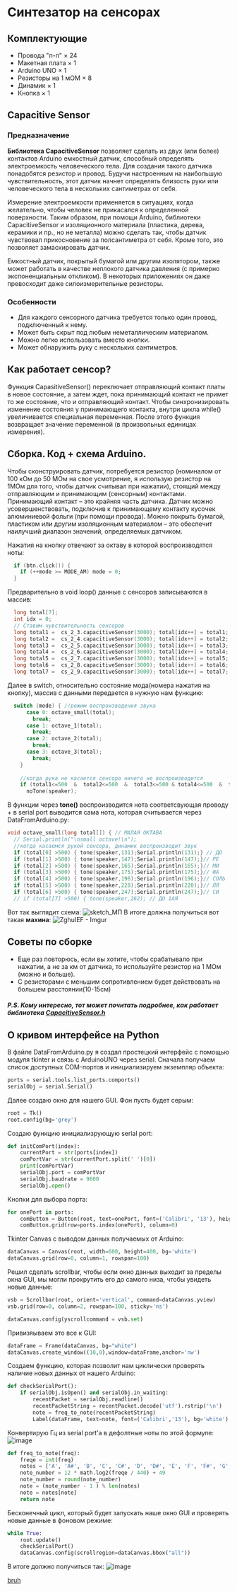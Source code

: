 # Синтезатор на сенсорах
## Комплектующие 
+ Провода "п-п" × 24
+ Макетная плата × 1
+ Arduino UNO × 1
+ Резисторы на 1 мОМ × 8
+ Динамик × 1
+ Кнопка × 1

## Capacitive Sensor
### Предназначение

**Библиотека CapacitiveSensor** позволяет сделать из двух (или более) контактов Arduino емкостный датчик, способный определять электроемкость человеческого тела. Для создания такого датчика понадобятся резистор и провод. Будучи настроенным на наибольшую чувствительность, этот датчик начнет определять близость руки или человеческого тела в нескольких сантиметрах от себя.

Измерение электроемкости применяется в ситуациях, когда желательно, чтобы человек не прикасался к определенной поверхности. Таким образом, при помощи Arduino, библиотеки CapacitiveSensor и изоляционного материала (пластика, дерева, керамики и пр., но не металла) можно сделать так, чтобы датчик чувствовал прикосновение за полсантиметра от себя. Кроме того, это позволяет замаскировать датчик.

Емкостный датчик, покрытый бумагой или другим изолятором, также может работать в качестве неплохого датчика давления (с примерно экспоненциальным откликом). В некоторых приложениях он даже превосходит даже силоизмерительные резисторы.

### Особенности ###

+ Для каждого сенсорного датчика требуется только один провод, подключенный к нему.
+ Может быть скрыт под любым неметаллическим материалом.
+ Можно легко использовать вместо кнопки.
+ Может обнаружить руку с нескольких сантиметров.

## Как работает сенсор?
Функция CapasitiveSensor() переключает отправляющий контакт платы в новое состояние, а затем ждет, пока принимающий контакт не примет то же состояние, что и отправляющий контакт. Чтобы синхронизировать изменение состояния у принимающего контакта, внутри цикла while() увеличивается специальная переменная. После этого функция возвращает значение переменной (в произвольных единицах измерения).

## Сборка. Код + схема Arduino.
Чтобы сконструировать датчик, потребуется резистор (номиналом от 100 кОм до 50 МОм на свое усмотрение, я использую резистор на 1МОм для того, чтобы датчик считывал при нажатии), стоящий между отправляющим и принимающим (сенсорным) контактами. Принимающий контакт – это крайняя часть датчика. Датчик можно усовершенствовать, подключив к принимающему контакту кусочек алюминиевой фольги (при помощи провода). Можно покрыть бумагой, пластиком или другим изоляционным материалом – это обеспечит наилучший диапазон значений, определяемых датчиком.

Нажатия на кнопку отвечают за октаву в которой воспроизводятся ноты:
```c++
  if (btn.click()) {
    if (++mode >= MODE_AM) mode = 0;
  }
```
Предварительно в void loop() данные с сенсоров записываются в массив:
```c++
  long total[7];
  int idx = 0;
  // Ставим чувствительность сенсоров
  long total1 =  cs_2_3.capacitiveSensor(3000); total[idx++] = total1; 
  long total2 =  cs_2_4.capacitiveSensor(3000); total[idx++] = total2; 
  long total3 =  cs_2_5.capacitiveSensor(3000); total[idx++] = total3; 
  long total4 =  cs_2_6.capacitiveSensor(3000); total[idx++] = total4; 
  long total5 =  cs_2_7.capacitiveSensor(3000); total[idx++] = total5; 
  long total6 =  cs_2_8.capacitiveSensor(3000); total[idx++] = total6; 
  long total7 =  cs_2_9.capacitiveSensor(3000); total[idx++] = total7; 
```
Далее в switch, относительно состояние мода(номера нажатия на кнопку), массив с данными передается в нужную нам функцию:
```c++
  switch (mode) { //режим воспроизведения звука
      case 0: octave_small(total);
        break;
      case 1: octave_1(total);
        break;
      case 2: octave_2(total);
        break;
      case 3: octave_3(total);
        break;
    }
    
    //когда рука не касается сенсора ничего не воспроизводится
    if (total1<=500  &  total2<=500  &  total3<=500 & total4<=500  &  total5<=500  &  total6<=500 &  total7<=500/* &  total8<=500*/)
      noTone(speaker);
```
В функции через **tone()** воспроизводится нота соответсвующая проводу + в serial port выводится сама нота, которая считывается через DataFromArduino.py:
```c++
void octave_small(long total[]) { // МАЛАЯ ОКТАВА
  // Serial.println("\nsmall octave!\n");
  //когда касаемся рукой сенсора, динамик воспроизводит звук
  if (total[0] >500) { tone(speaker,131);Serial.println(131);} // ДО
  if (total[1] >500) { tone(speaker,147);Serial.println(147);}// РЕ
  if (total[2] >500) { tone(speaker,165);Serial.println(165);}// МИ
  if (total[3] >500) { tone(speaker,175);Serial.println(175);}// ФА
  if (total[4] >500) { tone(speaker,196);Serial.println(196);}// СОЛЬ
  if (total[5] >500) { tone(speaker,220);Serial.println(220);}// ЛЯ
  if (total[6] >500) { tone(speaker,247);Serial.println(247);}// СИ
  // if (total[7] >500) { tone(speaker,262); // ДО 1АЯ
```


Вот так выглядит схема:
![sketch_МП](https://user-images.githubusercontent.com/97258310/208322738-8a14aaff-c7e2-4181-aef6-16e3ccb47c1e.png)
В итоге должна получиться вот такая __махина__:
![ZghuIEF - Imgur](https://user-images.githubusercontent.com/97258310/208322773-da2b7f1d-0b79-41a9-a469-960b79f090f6.jpg)

## Советы по сборке
+ Еще раз повторюсь, если вы хотите, чтобы срабатывало при нажатии, а не за км от датчика, то используйте резистор на 1 МОм (можно и больше).
+ С резисторами с меньшим сопротивлением будет действовать на большем расстоянии(10-15см)

##### P.S. Кому интересно, тот может почитать подробнее, как работает библиотека [CapacitiveSensor.h](https://playground.arduino.cc/Main/CapacitiveSensor/)

## О кривом интерфейсе на Python
В файле DataFromArduino.py я создал простецкий интерфейс с помощью модуля tkinter и связь c ArduinoUNO через serial. 
Сначала получаем список доступных COM-портов и инициализируем экземпляр объекта:
```python
ports = serial.tools.list_ports.comports()
serialObj = serial.Serial()
```
Далее создаю окно для нашего GUI. Фон пусть будет серым:
```python
root = Tk()
root.config(bg='grey')
```
Создаю функцию инициализрующую serial port:
```python
def initComPort(index):
    currentPort = str(ports[index])
    comPortVar = str(currentPort.split(' ')[0])
    print(comPortVar)
    serialObj.port = comPortVar
    serialObj.baudrate = 9600
    serialObj.open()
```
Кнопки для выбора порта:
```python
for onePort in ports:
    comButton = Button(root, text=onePort, font=('Calibri', '13'), height=1, width=45, command =  functools.partial(initComPort, index = ports.index(onePort)))
    comButton.grid(row=ports.index(onePort), column=0)
```
Tkinter Canvas с выводом данных получаемых от Arduino:

```python
dataCanvas = Canvas(root, width=600, height=400, bg='white')
dataCanvas.grid(row=0, column=1, rowspan=100)
```
Решил сделать scrollbar, чтобы если окно данных выходит за пределы окна GUI, мы могли прокрутить его до самого низа, чтобы увидеть новые данные:
```python
vsb = Scrollbar(root, orient='vertical', command=dataCanvas.yview)
vsb.grid(row=0, column=2, rowspan=100, sticky='ns')

dataCanvas.config(yscrollcommand = vsb.set)
```
Привизяываем это все к GUI:
```python
dataFrame = Frame(dataCanvas, bg="white")
dataCanvas.create_window((10,0),window=dataFrame,anchor='nw')
```
Создаем функцию, которая позволит нам циклически проверять наличие новых данных от нашего Arduino:
```python
def checkSerialPort():
    if serialObj.isOpen() and serialObj.in_waiting:
        recentPacket = serialObj.readline()
        recentPacketString = recentPacket.decode('utf').rstrip('\n')
        note = freq_to_note(recentPacketString)
        Label(dataFrame, text=note, font=('Calibri','13'), bg='white').pack()
```
Конвертирую Гц из serial port'a в дефолтные ноты по этой формуле:
![image](https://user-images.githubusercontent.com/97258310/208324749-2909a629-a353-4ec0-ba90-7856018e18e9.png)
```python
def freq_to_note(freq):
    freqe = int(freq)
    notes = ['A', 'A#', 'B', 'C', 'C#', 'D', 'D#', 'E', 'F', 'F#', 'G', 'G#']
    note_number = 12 * math.log2(freqe / 440) + 49  
    note_number = round(note_number)  
    note = (note_number - 1 ) % len(notes)
    note = notes[note]
    return note
```
Бесконечный цикл, который будет запускать наше окно GUI и проверять новые данные в фоновом режиме:
```python
while True:
    root.update()
    checkSerialPort()
    dataCanvas.config(scrollregion=dataCanvas.bbox("all"))
```
В итоге должно получиться так:
![image](https://user-images.githubusercontent.com/97258310/208325030-500cc474-c286-4327-96ee-2444472383d0.png)

[bruh](https://r.mtdv.me/xJsAWIXPkH)





